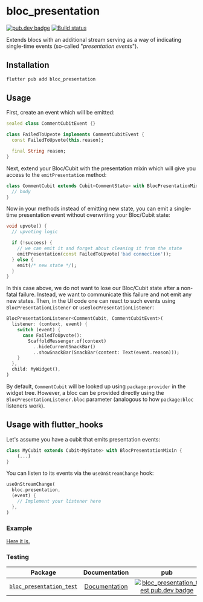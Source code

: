 # bloc_presentation

[![pub.dev badge][pub-badge]][pub-badge-link]
[![Build status][build-badge]][build-badge-link]

Extends blocs with an additional stream serving as a way of indicating
single-time events (so-called "_presentation events_").

## Installation

```sh
flutter pub add bloc_presentation
```

## Usage

First, create an event which will be emitted:

```dart
sealed class CommentCubitEvent {}

class FailedToUpvote implements CommentCubitEvent {
  const FailedToUpvote(this.reason);

  final String reason;
}
```

Next, extend your Bloc/Cubit with the presentation mixin which will give you
access to the `emitPresentation` method:

```dart
class CommentCubit extends Cubit<CommentState> with BlocPresentationMixin<CommentState, CommentCubitEvent> {
  // body
}
```

Now in your methods instead of emitting new state, you can emit a single-time
presentation event without overwriting your Bloc/Cubit state:

```dart
void upvote() {
  // upvoting logic

  if (!success) {
    // we can emit it and forget about cleaning it from the state
    emitPresentation(const FailedToUpvote('bad connection'));
  } else {
    emit(/* new state */);
  }
}
```

In this case above, we do not want to lose our Bloc/Cubit state after a
non-fatal failure. Instead, we want to communicate this failure and not emit any
new states. Then, in the UI code one can react to such events using
`BlocPresentationListener` or `useBlocPresentationListener`:

```dart
BlocPresentationListener<CommentCubit, CommentCubitEvent>(
  listener: (context, event) {
    switch (event) {
      case FailedToUpvote():
        ScaffoldMessenger.of(context)
          ..hideCurrentSnackBar()
          ..showSnackBar(SnackBar(content: Text(event.reason)));
    }
  },
  child: MyWidget(),
)
```

By default, `CommentCubit` will be looked up using `package:provider` in the
widget tree. However, a bloc can be provided directly using the
`BlocPresentationListener.bloc` parameter (analogous to how `package:bloc`
listeners work).

## Usage with flutter_hooks

Let's assume you have a cubit that emits presentation events:

```dart
class MyCubit extends Cubit<MyState> with BlocPresentationMixin {
    (...)
}
```

You can listen to its events via the `useOnStreamChange` hook:

```dart
useOnStreamChange(
  bloc.presentation, 
  (event) {
    // Implement your listener here
  },
)
```

### Example

[Here it is.](/packages/bloc_presentation/example/lib)

### Testing

| Package                                                 | Documentation                                         | pub                                                                                                                | CI                                                                                 |
|---------------------------------------------------------|:-----------------------------------------------------:|:------------------------------------------------------------------------------------------------------------------:|:----------------------------------------------------------------------------------:|
| [`bloc_presentation_test`][bloc_presentation_test-link] | [Documentation][bloc_presentation_test-documentation] | [![bloc_presentation_test pub.dev badge][bloc_presentation_test-pub-badge]][bloc_presentation_test-pub-badge-link] | [![][bloc_presentation_test-build-badge]][bloc_presentation_test-build-badge-link] |

[pub-badge]: https://img.shields.io/pub/v/bloc_presentation.svg?logo=dart
[pub-badge-link]: https://pub.dev/packages/bloc_presentation
[build-badge]: https://img.shields.io/github/actions/workflow/status/leancodepl/bloc_presentation/bloc_presentation-test.yml?branch=master
[build-badge-link]: https://github.com/leancodepl/bloc_presentation/actions/workflows/bloc_presentation-test.yml

[bloc_presentation_test-link]: https://github.com/leancodepl/bloc_presentation/tree/master/packages/bloc_presentation_test
[bloc_presentation_test-documentation]: https://pub.dev/documentation/bloc_presentation_test/latest/
[bloc_presentation_test-pub-badge]: https://img.shields.io/pub/v/bloc_presentation_test
[bloc_presentation_test-pub-badge-link]: https://pub.dev/packages/bloc_presentation_test
[bloc_presentation_test-build-badge]: https://img.shields.io/github/actions/workflow/status/leancodepl/bloc_presentation/bloc_presentation_test-test.yml?branch=master
[bloc_presentation_test-build-badge-link]: https://github.com/leancodepl/bloc_presentation/actions/workflows/bloc_presentation_test-test.yml